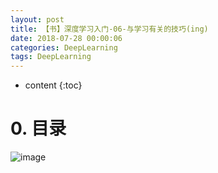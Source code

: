 ```yaml
---
layout: post
title: 【书】深度学习入门-06-与学习有关的技巧(ing)
date: 2018-07-28 00:00:06
categories: DeepLearning
tags: DeepLearning
---
```

* content
{:toc}

# 0. 目录

![image](https://user-images.githubusercontent.com/18595935/51821575-ffd95380-231c-11e9-8998-a72362c606f2.png)



